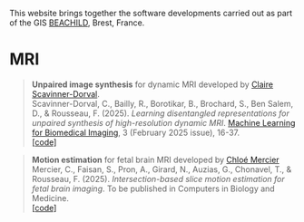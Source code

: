 This website brings together the software developments carried out as part of the GIS [BEACHILD](https://beachild.fr), Brest, France.

# MRI

> **Unpaired image synthesis** for dynamic MRI developed by [Claire Scavinner-Dorval](https://github.com/cScavinner/). \
> Scavinner-Dorval, C., Bailly, R., Borotikar, B., Brochard, S., Ben Salem, D., & Rousseau, F. (2025). *Learning disentangled representations for unpaired synthesis of high-resolution dynamic MRI*. [Machine Learning for Biomedical Imaging](https://www.melba-journal.org/pdf/2025:002.pdf), 3 (February 2025 issue), 16-37. \
> [[code]](https://github.com/gis-beachild/Unpaired_image_synthesis)

> **Motion estimation** for fetal brain MRI developed by [Chloé Mercier]() \
> Mercier, C., Faisan, S., Pron, A., Girard, N., Auzias, G., Chonavel, T., & Rousseau, F. (2025). *Intersection-based slice motion estimation for fetal brain imaging*. To be published in Computers in Biology and Medicine. \
> [[code]](https://github.com/gis-beachild/pyrecon)
